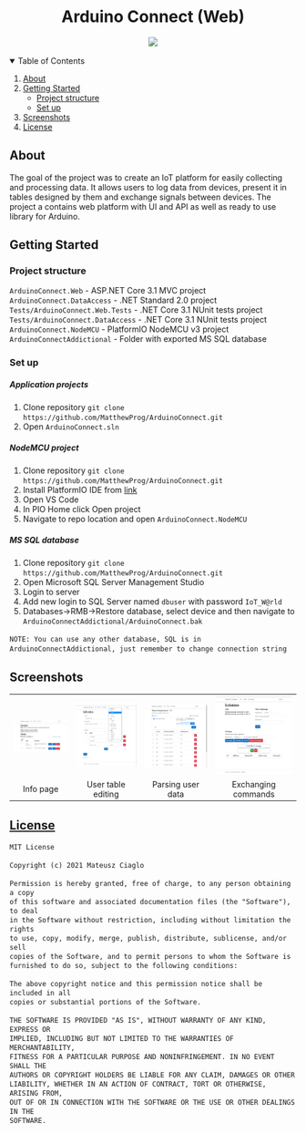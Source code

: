 <h1 align="center">Arduino Connect (Web)</h1>

<p align="center">
    <a href="/./LICENSE"><img src="https://img.shields.io/github/license/MatthewProg/ArduinoConnect"></a>
</p>

<details open="open">
  <summary>Table of Contents</summary>
  <ol>
    <li><a href="#about">About</a></li>
    <li>
        <a href="#getting-started">Getting Started</a>
        <ul>
            <li><a href="#project-structure">Project structure</a></li>
            <li><a href="#set-up">Set up</a></li>
        </ul>
    </li>
    <li><a href="#screenshots">Screenshots</a></li>
    <li><a href="#license">License</a></li>
  </ol>
</details>

## About

The goal of the project was to create an IoT platform for easily collecting and processing data.
It allows users to log data from devices, present it in tables designed by them and exchange signals between devices.
The project a contains web platform with UI and API as well as ready to use library for Arduino.

## Getting Started

### Project structure

`ArduinoConnect.Web` - ASP.NET Core 3.1 MVC project<br>
`ArduinoConnect.DataAccess` - .NET Standard 2.0 project<br>
`Tests/ArduinoConnect.Web.Tests` - .NET Core 3.1 NUnit tests project<br>
`Tests/ArduinoConnect.DataAccess` - .NET Core 3.1 NUnit tests project<br>
`ArduinoConnect.NodeMCU` - PlatformIO NodeMCU v3 project<br>
`ArduinoConnectAddictional` - Folder with exported MS SQL database

### Set up

##### Application projects
1. Clone repository `git clone https://github.com/MatthewProg/ArduinoConnect.git`
2. Open `ArduinoConnect.sln`

##### NodeMCU project
1. Clone repository `git clone https://github.com/MatthewProg/ArduinoConnect.git`
2. Install PlatformIO IDE from <a href="https://marketplace.visualstudio.com/items?itemName=platformio.platformio-ide">link</a>
3. Open VS Code
4. In PIO Home click Open project
5. Navigate to repo location and open `ArduinoConnect.NodeMCU`

##### MS SQL database
1. Clone repository `git clone https://github.com/MatthewProg/ArduinoConnect.git`
2. Open Microsoft SQL Server Management Studio
3. Login to server
4. Add new login to SQL Server named `dbuser` with password `IoT_W@rld`
5. Databases->RMB->Restore database, select device and then navigate to `ArduinoConnectAddictional/ArduinoConnect.bak`

`NOTE: You can use any other database, SQL is in ArduinoConnectAddictional, just remember to change connection string`

## Screenshots

<table>
    <tr>
        <th style="text-align:center"><a href="/./docs/img/info.png"><img alt="main" src="/./docs/img/info.png"></a></th>
        <th style="text-align:center"><a href="/./docs/img/table.png"><img alt="table" src="/./docs/img/table.png"></a></th>
        <th style="text-align:center"><a href="/./docs/img/parsed.png"><img alt="parsing" src="/./docs/img/parsed.png"></a></th>
        <th style="text-align:center"><a href="/./docs/img/exchanges.png"><img alt="exchanges" src="/./docs/img/exchanges.png"></a></th>
    </tr>
    <tr>
        <td align="center">Info page</td>
        <td align="center">User table editing</td>
        <td align="center">Parsing user data</td>
        <td align="center">Exchanging commands</td>
    </tr>
</table>

## [License](/./LICENSE)

```
MIT License

Copyright (c) 2021 Mateusz Ciaglo

Permission is hereby granted, free of charge, to any person obtaining a copy
of this software and associated documentation files (the "Software"), to deal
in the Software without restriction, including without limitation the rights
to use, copy, modify, merge, publish, distribute, sublicense, and/or sell
copies of the Software, and to permit persons to whom the Software is
furnished to do so, subject to the following conditions:

The above copyright notice and this permission notice shall be included in all
copies or substantial portions of the Software.

THE SOFTWARE IS PROVIDED "AS IS", WITHOUT WARRANTY OF ANY KIND, EXPRESS OR
IMPLIED, INCLUDING BUT NOT LIMITED TO THE WARRANTIES OF MERCHANTABILITY,
FITNESS FOR A PARTICULAR PURPOSE AND NONINFRINGEMENT. IN NO EVENT SHALL THE
AUTHORS OR COPYRIGHT HOLDERS BE LIABLE FOR ANY CLAIM, DAMAGES OR OTHER
LIABILITY, WHETHER IN AN ACTION OF CONTRACT, TORT OR OTHERWISE, ARISING FROM,
OUT OF OR IN CONNECTION WITH THE SOFTWARE OR THE USE OR OTHER DEALINGS IN THE
SOFTWARE.
```